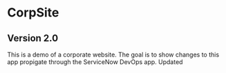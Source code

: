 # CorpSite

## Version 2.0

This is a demo of a corporate website.  The goal is to show changes to this app propigate through the ServiceNow DevOps app. Updated
